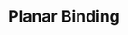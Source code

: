 ---
title: "Planar Binding"
index: "planar-binding"
permalink: /spells/planar-binding/
tags:
  - Spell
  - 5th Level
  - Abjuration
available_for:
  - Bard
  - Cleric
  - Druid
  - Wizard
level: "5th Level"
school: "Abjuration"
range: "60 ft"
comp:
  - V
  - S
  - M
material: "a jewel worth at least 1,000 gp, which the spell consumes."
duration: "24 Hours"
cast_time: "1 Hour"
attack: "CHA Save"
description: |
  With this spell, you attempt to bind a celestial, an elemental, a fey, or a fiend to your service. The creature must be within range for the entire casting of the spell. (Typically, the creature is first summoned into the center of an inverted magic circle in order to keep it trapped while this spell is cast.) At the completion of the casting, the target must make a charisma saving throw. On a failed save, it is bound to serve you for the duration. If the creature was summoned or created by another spell, that spell's duration is extended to match the duration of this spell.

  A bound creature must follow your instructions to the best of its ability. You might command the creature to accompany you on an adventure, to guard a location, or to deliver a message. The creature obeys the letter of your instructions, but if the creature is hostile to you, it strives to twist your words to achieve its own objectives. If the creature carries out your instructions completely before the spell ends, it travels to you to report this fact if you are on the same plane of existence. If you are on a different plane of existence, it returns to the place where you bound it and remains there until the spell ends.

  **At higher levels.** When you cast this spell using a spell slot of a higher level, the duration increases to 10 days with a 6th-level slot, to 30 days with a 7th-level slot, to 180 days with an 8th-level slot, and to a year and a day with a 9th-level spell slot.
excerpt: "With this spell, you attempt to bind a celestial, an elemental, a fey, or a fiend to your service."
source: "Basic Rules"
---